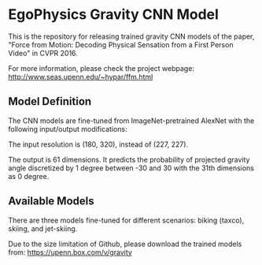 # EgoPhysics Gravity CNN Model

This is the repository for releasing trained gravity CNN models of the paper, "Force from Motion: Decoding Physical Sensation from a First Person Video" in CVPR 2016.

For more information, please check the project webpage: http://www.seas.upenn.edu/~hypar/ffm.html


## Model Definition

The CNN models are fine-tuned from ImageNet-pretrained AlexNet with the following input/output modifications:

The input resolution is (180, 320), instead of (227, 227).

The output is 61 dimensions. It predicts the probability of projected gravity angle discretized by 1 degree between -30 and 30 with the 31th dimensions as 0 degree.


## Available Models

There are three models fine-tuned for different scenarios: biking (taxco), skiing, and jet-skiing.


Due to the size limitation of Github, please download the trained models from: 
https://upenn.box.com/v/gravity
